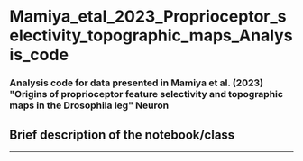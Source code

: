 # Mamiya_etal_2023_Proprioceptor_selectivity_topographic_maps_Analysis_code

### Analysis code for data presented in Mamiya et al. (2023) "Origins of proprioceptor feature selectivity and topographic maps in the Drosophila leg" Neuron

## Brief description of the notebook/class
---
